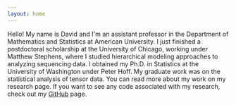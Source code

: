 ```yaml
---
layout: home
---
```


Hello! My name is David and I'm an assistant professor in the Department of Mathematics and Statistics at American University. I just finished a postdoctoral scholarship at the University of Chicago, working under Matthew Stephens, where I studied hierarchical modeling approaches to analyzing sequencing data. I obtained my Ph.D. in Statistics at the University of Washington under Peter Hoff. My graduate work was on the statistical analysis of tensor data. You can read more about my work on my research page. If you want to see any code associated with my research, check out my [GitHub](https://github.com/dcgerard) page.
